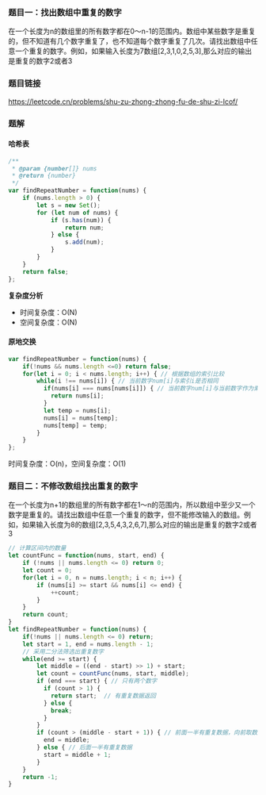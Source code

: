 ### 题目一：找出数组中重复的数字
在一个长度为n的数组里的所有数字都在0～n-1的范围内。数组中某些数字是重复的，但不知道有几个数字重复了，也不知道每个数字重复了几次。请找出数组中任意一个重复的数字。例如，如果输入长度为7数组[2,3,1,0,2,5,3],那么对应的输出是重复的数字2或者3
### 题目链接
https://leetcode.cn/problems/shu-zu-zhong-zhong-fu-de-shu-zi-lcof/
### 题解
#### 哈希表
```js
/**
 * @param {number[]} nums
 * @return {number}
 */
var findRepeatNumber = function(nums) {
    if (nums.length > 0) {
        let s = new Set();
        for (let num of nums) {
            if (s.has(num)) {
                return num;
            } else {
                s.add(num);
            }
        }
    }
    return false;
}; 
```
**复杂度分析**
- 时间复杂度：O(N)
- 空间复杂度：O(N)
#### 原地交换
```js
var findRepeatNumber = function(nums) {
    if(!nums && nums.length <=0) return false;
    for(let i = 0; i < nums.length; i++) { // 根据数组的索引比较
        while(i !== nums[i]) { // 当前数字num[i]与索引i是否相同
          if(nums[i] === nums[nums[i]]) { // 当前数字num[i]与当前数字作为索引在数组中的值nums[nums[i]]是否相同
            return nums[i];
          }
          let temp = nums[i];
          nums[i] = nums[temp];
          nums[temp] = temp;
        }
    }
};
```
时间复杂度：O(n)，空间复杂度：O(1)
### 题目二：不修改数组找出重复的数字
在一个长度为n+1的数组里的所有数字都在1～n的范围内，所以数组中至少又一个数字是重复的。请找出数组中任意一个重复的数字，但不能修改输入的数组。例如，如果输入长度为8的数组[2,3,5,4,3,2,6,7],那么对应的输出是重复的数字2或者3
```js
// 计算区间内的数量
let countFunc = function(nums, start, end) {
    if (!nums || nums.length <= 0) return 0;
    let count = 0;
    for(let i = 0, n = nums.length; i < n; i++) {
        if (nums[i] >= start && nums[i] <= end) {
            ++count;
        }
    }
    return count;
}
let findRepeatNumber = function(nums) {
    if(!nums || nums.length <= 0) return;
    let start = 1, end = nums.length - 1;
    // 采用二分法筛选出重复数字
    while(end >= start) {
        let middle = ((end - start) >> 1) + start;
        let count = countFunc(nums, start, middle);
        if (end === start) { // 只有两个数字
          if (count > 1) {
            return start;  // 有重复数据返回
          } else {
            break;
          }
        }
        if (count > (middle - start + 1)) { // 前面一半有重复数据，向前取数据
          end = middle;
        } else { // 后面一半有重复数据
          start = middle + 1;
        }
    }
    return -1;
}
```
